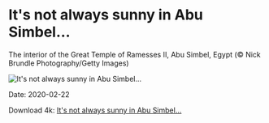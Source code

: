 # It's not always sunny in Abu Simbel…

The interior of the Great Temple of Ramesses II, Abu Simbel, Egypt (© Nick Brundle Photography/Getty Images)

![It's not always sunny in Abu Simbel…](https://bing.com/th?id=OHR.AbuSimbelSunFest_EN-US8115834133_UHD.jpg&rf=LaDigue_UHD.jpg&pid=hp&w=1024&h=576)

Date: 2020-02-22

Download 4k: [It's not always sunny in Abu Simbel…](https://bing.com/th?id=OHR.AbuSimbelSunFest_EN-US8115834133_UHD.jpg&rf=LaDigue_UHD.jpg&pid=hp&w=3840&h=2160)

